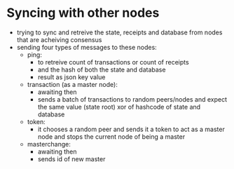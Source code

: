 # Syncing with other nodes

- trying to sync and retreive the state, receipts and database from nodes that are acheiving consensus
- sending four types of messages to these nodes:
    - ping: 
        - to retreive count of transactions or count of receipts
        - and the hash of both the state and database
        - result as json key value
    - transaction (as a master node):
        - awaiting then
        - sends a batch of transactions to random peers/nodes and expect the same value (state root) xor of hashcode of state and database
    - token:
        - it chooses a random peer and sends it a token to act as a master node and stops the current node of being a master
    - masterchange:
        - awaiting then
        - sends id of new master
